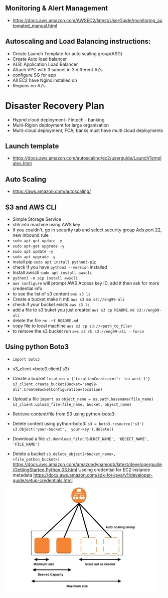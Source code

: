 ## Monitoring & Alert Management
* https://docs.aws.amazon.com/AWSEC2/latest/UserGuide/monitoring_automated_manual.html
## Autoscaling and Load Balancing instructions:
* Create Launch Template for auto scaling group(ASG)
* Create Auto load balancer
* ALB: Application Load Balancer
* Attach VPC with 3 subnet in 3 different AZs
* configure SG for app
* All EC2 have Nginx installed on
* Regions eu-AZs

# Disaster Recovery Plan
* Hyprid cloud deployment- Fintech - banking
* Multi-Rigion deployment for large organisation
* Multi-cloud deployment, FCA; banks must have multi cloud deployments 

## Launch template
* https://docs.aws.amazon.com/autoscaling/ec2/userguide/LaunchTemplates.html

## Auto Scaling
* https://aws.amazon.com/autoscaling/

## S3 and AWS CLI
* Simple Storage Service
* shh into machine using AWS key
* if you couldn't, go in security tab and select security group Ads port 22, new inbound rule
* `sudo apt-get update -y`
* `sudo apt-get upgrade -y`
* `sudo apt update -y`
* `sudo apt upgrade -y`
* install pip `sudo apt install python3-pip`
* check if you have `python3 --version` installed
* Install awscli `sudo apt install awscli`
* `python3 -m pip install awscli`
* `aws configure` will prompt AWS Access key ID, add it then ask for more credential info 
* to see the list of s3 content `aws s3 ls`
* Create a bucket make it mb `aws s3 mb s3://eng99-ali`
* check if your bucket exists `aws s3 ls`
* add a file to s3 buket you just created `aws s3 cp README.md s3://eng99-ali`
* delete the file `rm -rf README.md`
* copy file to local machine `aws s3 cp s3://<path_to_file>`
* to remove the s3 bucket run `aws s3 rb s3://eng99-ali --force`
## Using python Boto3
* `import boto3`
* s3_client =boto3.client('s3)
* Create a bucket `location = {'LocationConstraint': 'eu-west-1'} s3_client.create_bucket(Bucket="eng99-ali",CreateBucketConfiguration=location)`
* Upload a file `import os`
`object_name = os.path.basename(file_name) s3_client.upload_file(file_name, bucket, object_name)`
* Retrieve content/file from S3 using python-boto3:

* Delete content using python-boto3: `s3 = boto3.resource('s3')
s3.Object('your-bucket', 'your-key').delete()` 
* Download a file `s3.download_file('BUCKET_NAME', 'OBJECT_NAME', 'FILE_NAME')`
* Delete a bucket `s3.delete_object(<bucket_name>, <file_pathon_bucket>)`
 https://docs.aws.amazon.com/amazondynamodb/latest/developerguide/GettingStarted.Python.03.html
Useing credential for EC2 instance metadata https://docs.aws.amazon.com/sdk-for-java/v1/developer-guide/setup-credentials.html

![](image/AWS_ASG_Diagram.jpeg)
